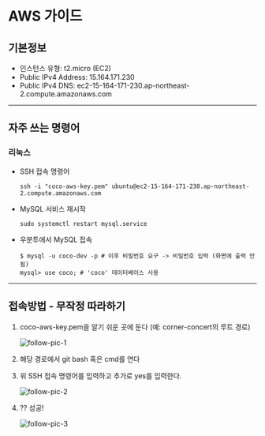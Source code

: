 # AWS 가이드
## 기본정보
* 인스턴스 유형: t2.micro (EC2)
* Public IPv4 Address: 15.164.171.230
* Public IPv4 DNS: ec2-15-164-171-230.ap-northeast-2.compute.amazonaws.com
***

## 자주 쓰는 명령어
### 리눅스
* SSH 접속 명령어
    ```
    ssh -i "coco-aws-key.pem" ubuntu@ec2-15-164-171-230.ap-northeast-2.compute.amazonaws.com
    ```
* MySQL 서비스 재시작
    ```
    sudo systemctl restart mysql.service
    ```
* 우분투에서 MySQL 접속
    ```
    $ mysql -u coco-dev -p # 이후 비밀번호 요구 -> 비밀번호 입력 (화면에 출력 안됨)
    mysql> use coco; # 'coco' 데이터베이스 사용
    ```

***
## 접속방법 - 무작정 따라하기
1. coco-aws-key.pem을 알기 쉬운 곳에 둔다 (예: corner-concert의 루트 경로)

    ![follow-pic-1](https://i.imgur.com/lr3VkR2.png)

2. 해당 경로에서 git bash 혹은 cmd를 연다
3. 위 SSH 접속 명령어를 입력하고 추가로 yes를 입력한다.

    ![follow-pic-2](https://i.imgur.com/8KK0igW.png)

4. ?? 성공!

    ![follow-pic-3](https://i.imgur.com/Wg1DlY0.png)